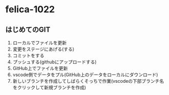 # felica-1022
## はじめてのGIT
1. ローカルでファイルを更新
2. 変更をステージにあげる(する)
3. コミットをする
4. プッシュする(githubにアップロードする)
5. GitHub上でファイルを更新
6. vscode側でデータをプル(GitHub上のデータをローカルにダウンロード)
7. 新しいブランチを作成してしばらくそっちで作業(vscodeの下部ブランチ名をクリックして新規ブランチを作成)